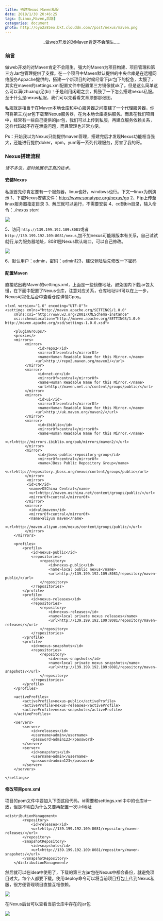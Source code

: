 ```yaml
---
title: 搭建Nexus Maven私服
date: 2018/1/30 20:46:25
tags: [Linux,Maven,后端]
categories: document
photo: http://oyo2a85eo.bkt.clouddn.com//post/nexus/maven.png
---
```

<center>_做web开发的对Maven肯定不会陌生..._</center>
<!-- more -->

### 前言
做web开发的对Maven肯定不会陌生，强大的Maven为项目构建、项目管理和第三方Jar包管理提供了支撑。在一个项目中Maven默认提供的中央仓库是在远程网络服务Appache提供的，搭建一个新项目的时候经常下jar包下的捉急，太慢了，其实在maven的settings.xml配置文件中配置第三方镜像就ok了。但是这么简单这么可以满(zhuang)足(bi)！于是利用闲暇之余，捣鼓了一下怎么搭建nexus私服。至于什么是nexus私服，我们可以先看看文章顶部那张图。

私服就是相当于在Maven本地仓库和中心服务器之间搭建了一个代理服务器，你可将第三方jar包下载至Nexus服务器，在为本地仓库提供服务。而且在我们项目中，经常有一些自己提供的jar包，我们可以上传到私服，再建立服务依赖关系，这样代码就不存在泄露问题，而且管理也非常方便。

Ps：开始我以为Nexus只能提供maven管理，搭建完后才发现Nexus功能相当强大，还能进行提供doker，npm，yum等一系列代理服务，厉害了我的哥。

<!-- more -->

### Nexus搭建流程

*话不多说，是时候展示正真的技术。*

#### 安装Nexus
私服首先你肯定要有一个服务器，linux也好，windows也行。下文一linux为例演示
1、下载Nexus安装文件：http://www.sonatype.org/nexus/go
2、Ftp上传至linux服务器指定目录
3、解压就可以运行，不需要安装
4、cd到bin目录，输入命令：*./nexus start*

<img src="http://oyo2a85eo.bkt.clouddn.com//post/nexus/nexus_installation.png">

5、访问 `http://139.199.192.109:8081`或者`http://139.199.192.109:8081/nexus`,加不加nexus可能跟版本有关系，自己试试就行,ip为服务器地址，8081是Nexus默认端口，可以自己修改。

<img src="http://oyo2a85eo.bkt.clouddn.com//post/nexus/nexus_login.png">

6、默认用户：admin，密码：admin123，建议登陆后先修改一下密码

#### 配置Maven
直接贴出我Maven的settings.xml，上面<mirrors>是一些镜像地址，避免国内下载jar包太慢，在下面<profiles>中配置了Nexus仓库，注意对应关系，仓库地址Url可以在上一步，Nexus可视化后台中查看仓库详情Cpoy。
```
<?xml version="1.0" encoding="UTF-8"?>
<settings xmlns="http://maven.apache.org/SETTINGS/1.0.0"
    xmlns:xsi="http://www.w3.org/2001/XMLSchema-instance"
    xsi:schemaLocation="http://maven.apache.org/SETTINGS/1.0.0 http://maven.apache.org/xsd/settings-1.0.0.xsd">

    <pluginGroups/>
    <proxies/>
    <mirrors>
		 <mirror>
			   <id>repo2</id>
			   <mirrorOf>central</mirrorOf>
			   <name>Human Readable Name for this Mirror.</name>
			  <url>http://repo2.maven.org/maven2/</url>
		 </mirror>
		 <mirror>
			   <id>net-cn</id>
			   <mirrorOf>central</mirrorOf>
			   <name>Human Readable Name for this Mirror.</name>
			   <url>http://maven.net.cn/content/groups/public/</url>
		 </mirror>
		 <mirror>
			   <id>ui</id>
			   <mirrorOf>central</mirrorOf>
			   <name>Human Readable Name for this Mirror.</name>
			  <url>http://uk.maven.org/maven2/</url>
		 </mirror>
		 <mirror>
			   <id>ibiblio</id>
			   <mirrorOf>central</mirrorOf>
			   <name>Human Readable Name for this Mirror.</name>
			  <url>http://mirrors.ibiblio.org/pub/mirrors/maven2/</url>
		 </mirror>
		 <mirror>
			   <id>jboss-public-repository-group</id>
			   <mirrorOf>central</mirrorOf>
			   <name>JBoss Public Repository Group</name>
			  <url>http://repository.jboss.org/nexus/content/groups/public</url>
		 </mirror>
		  <mirror>
		  <id>CN</id>
		   <name>OSChina Central</name>
		   <url>http://maven.oschina.net/content/groups/public/</url>
		   <mirrorOf>central</mirrorOf>
		 </mirror>
		 <mirror>
		   <id>alimaven</id>
		   <mirrorOf>central</mirrorOf>
		   <name>aliyun maven</name>
		   <url>http://maven.aliyun.com/nexus/content/groups/public/</url>
		 </mirror>
	</mirrors>

    <profiles>
        <profile>
            <id>nexus-public</id>
            <repositories>
                <repository>
                    <id>nexus-public</id>
                    <name>local public nexus</name>
                    <url>http://139.199.192.109:8081/repository/maven-public/</url>
                </repository>
            </repositories>
        </profile>
        <profile>
            <id>nexus-releases</id>
            <repositories>
                <repository>
                    <id>nexus-releases</id>
                    <name>local private nexus releases</name>
                    <url>http://139.199.192.109:8081/repository/maven-releases/</url>
                </repository>
            </repositories>
        </profile>
        <profile>
            <id>nexus-snapshots</id>
            <repositories>
                <repository>
                    <id>nexus-snapshots</id>
                    <name>local private nexus snapshots</name>
                    <url>http://139.199.192.109:8081/repository/maven-snapshots/</url>
                </repository>
            </repositories>
        </profile>
    </profiles>

    <activeProfiles>
        <activeProfile>nexus-public</activeProfile>
        <activeProfile>nexus-releases</activeProfile>
        <activeProfile>nexus-snapshots</activeProfile>
    </activeProfiles>

    <servers>
        <server>
            <id>releases</id>
            <username>admin</username>
            <password>admin123</password>
        </server>
        <server>
            <id>snapshots</id>
            <username>admin</username>
            <password>admin123</password>
        </server>
    </servers>

</settings>
```


#### 修改项目pom.xml
项目的pom文件中要加入下面这段代码。id需要和settings.xml中<servers>中的仓库id一致，但是不明白为什么又要再配置一次Url地址
```
<distributionManagement>
		<repository>
			<id>releases</id>
			<url>http://139.199.192.109:8081/repository/maven-releases/</url>
		</repository>
		<snapshotRepository>
			<id>snapshots</id>
			<url>http://139.199.192.109:8081/repository/maven-snapshots/</url>
		</snapshotRepository>
	</distributionManagement>
```

然后就可以在idea中使用了，下载的第三方jar包在Nexus中都会备份，就避免项目过大，每个人都要下载。使用deploy命令可以将当前项目打包上传到Nexus私服，很方便管理项目直接互相依赖。

<img src="http://oyo2a85eo.bkt.clouddn.com//post/nexus/deploy.png">

在Nexus后台可以查看当前仓库中存在的jar包

<img src="http://oyo2a85eo.bkt.clouddn.com//post/nexus/repository.png">
